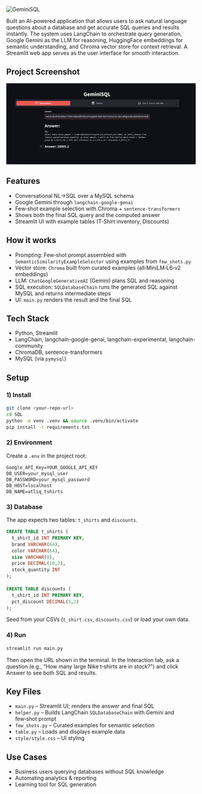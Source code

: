 ![GeminiSQL](https://socialify.git.ci/vivek-2567/GeminiSQL/image?font=Raleway&name=1&owner=1&theme=Dark)

Built an AI-powered application that allows users to ask natural language questions about a database and get accurate SQL queries and results instantly. The system uses LangChain to orchestrate query generation, Google Gemini as the LLM for reasoning, HuggingFace embeddings for semantic understanding, and Chroma vector store for context retrieval. A Streamlit web app serves as the user interface for smooth interaction.

## Project Screenshot
![Project Screenshot](/uploads/project.png?raw=true)

## Features
- Conversational NL→SQL over a MySQL schema
- Google Gemini through `langchain-google-genai`
- Few‑shot example selection with Chroma + `sentence-transformers`
- Shows both the final SQL query and the computed answer
- Streamlit UI with example tables (T‑Shirt inventory, Discounts)

## How it works
- Prompting: Few‑shot prompt assembled with `SemanticSimilarityExampleSelector` using examples from `few_shots.py`
- Vector store: `Chroma` built from curated examples (all‑MiniLM‑L6‑v2 embeddings)
- LLM: `ChatGoogleGenerativeAI` (Gemini) plans SQL and reasoning
- SQL execution: `SQLDatabaseChain` runs the generated SQL against MySQL and returns intermediate steps
- UI: `main.py` renders the result and the final SQL

## Tech Stack
- Python, Streamlit
- LangChain, langchain-google-genai, langchain-experimental, langchain-community
- ChromaDB, sentence-transformers
- MySQL (via `pymysql`)

## Setup
### 1) Install
```bash
git clone <your-repo-url>
cd SQL
python -m venv .venv && source .venv/bin/activate
pip install -r requirements.txt
```

### 2) Environment
Create a `.env` in the project root:
```env
Google_API_Key=YOUR_GOOGLE_API_KEY
DB_USER=your_mysql_user
DB_PASSWORD=your_mysql_password
DB_HOST=localhost
DB_NAME=atliq_tshirts
```

### 3) Database
The app expects two tables: `t_shirts` and `discounts`.
```sql
CREATE TABLE t_shirts (
  t_shirt_id INT PRIMARY KEY,
  brand VARCHAR(64),
  color VARCHAR(64),
  size VARCHAR(8),
  price DECIMAL(10,2),
  stock_quantity INT
);

CREATE TABLE discounts (
  t_shirt_id INT PRIMARY KEY,
  pct_discount DECIMAL(5,2)
);
```
Seed from your CSVs (`t_shirt.csv`, `discounts.csv`) or load your own data.

### 4) Run
```bash
streamlit run main.py
```
Then open the URL shown in the terminal. In the Interaction tab, ask a question (e.g., "How many large Nike t‑shirts are in stock?") and click Answer to see both SQL and results.

## Key Files
- `main.py` – Streamlit UI; renders the answer and final SQL
- `helper.py` – Builds LangChain `SQLDatabaseChain` with Gemini and few‑shot prompt
- `few_shots.py` – Curated examples for semantic selection
- `table.py` – Loads and displays example data
- `style/style.css` – UI styling

## Use Cases
- Business users querying databases without SQL knowledge
- Automating analytics & reporting
- Learning tool for SQL generation
